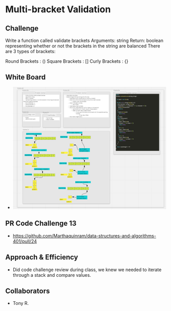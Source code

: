 # Multi-bracket Validation
## Challenge

Write a function called validate brackets
Arguments: string
Return: boolean
representing whether or not the brackets in the string are balanced
There are 3 types of brackets:

Round Brackets : ()
Square Brackets : []
Curly Brackets : {}



## White Board

- ![Multi-Bracket-Validation](./brackets.PNG)

## PR Code Challenge 13

- <https://github.com/Marthaquinram/data-structures-and-algorithms-401/pull/24>

## Approach & Efficiency

- Did code challenge review during class, we knew we needed to iterate through a stack and compare values.

## Collaborators

- Tony R.

